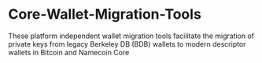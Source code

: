 # Core-Wallet-Migration-Tools
These platform independent wallet migration tools facilitate the migration of private keys from legacy Berkeley DB (BDB) wallets to modern descriptor wallets in Bitcoin and Namecoin Core
